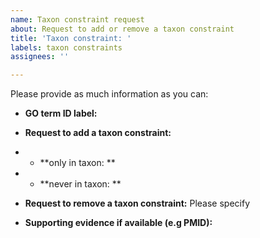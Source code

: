 ```yaml
---
name: Taxon constraint request
about: Request to add or remove a taxon constraint
title: 'Taxon constraint: '
labels: taxon constraints
assignees: ''

---
```


Please provide as much information as you can: 

* **GO term ID label:**

* **Request to add a taxon constraint:**
* * **only in taxon: **
* * **never in taxon: **

* **Request to remove a taxon constraint:**
Please specify

* **Supporting evidence if available (e.g PMID):**

